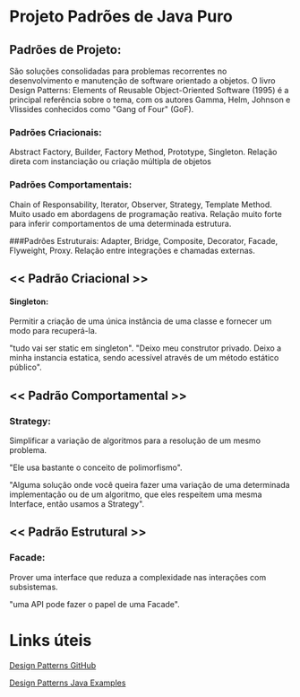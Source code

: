 
# Projeto Padrões de Java Puro

## Padrões de Projeto:

São soluções consolidadas para problemas recorrentes no desenvolvimento e manutenção de software orientado a objetos.
O livro Design Patterns: Elements of Reusable Object-Oriented Software (1995) é a principal referência sobre o tema, com os autores
Gamma, Helm, Johnson e Vlissides conhecidos como "Gang of Four" (GoF).

### Padrões Criacionais: 
Abstract Factory, Builder, Factory Method, Prototype, Singleton.
Relação direta com instanciação ou criação múltipla de objetos

### Padrões Comportamentais: 
Chain of Responsability, Iterator, Observer, Strategy, Template Method.
Muito usado em abordagens de programação reativa. Relação muito forte para inferir comportamentos de uma determinada estrutura.

###Padrões Estruturais: 
Adapter, Bridge, Composite, Decorator, Facade, Flyweight, Proxy.
Relação entre integrações e chamadas externas.

## << Padrão Criacional >>
#### Singleton:
Permitir a criação de uma única instância de uma classe e fornecer um modo para recuperá-la.

"tudo vai ser static em singleton".
"Deixo meu construtor privado. Deixo a minha instancia estatica, sendo acessível através de um método estático público".

## << Padrão Comportamental >>
### Strategy:
Simplificar a variação de algoritmos para a resolução de um mesmo problema.

"Ele usa bastante o conceito de polimorfismo".

"Alguma solução onde você queira fazer uma variação de  uma determinada implementação ou de um algoritmo, que eles respeitem uma mesma Interface, então usamos a Strategy".


## << Padrão Estrutural >>
### Facade:
Prover uma interface que reduza a complexidade nas interações com subsistemas.

"uma API pode fazer o papel de uma Facade".


# Links úteis
[Design Patterns GitHub](https://github.com/iluwatar/java-design-patterns)

[Design Patterns Java Examples](https://www.javatpoint.com/design-patterns-in-java)
